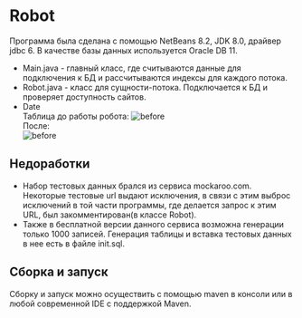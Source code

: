 # Robot
Программа была сделана с помощью NetBeans 8.2, JDK 8.0, драйвер jdbc 6. В качестве базы данных используется Oracle DB 11. <br>
* Main.java - главный класс, где считываются данные для подключения к БД и рассчитываются индексы для каждого потока. 
* Robot.java - класс для сущности-потока. Подключается к БД и проверяет доступность сайтов. 
* Date <br>
Таблица до работы робота:
![before](https://pp.userapi.com/c844416/v844416483/17dd1c/ZGjXUGajTso.jpg) <br>
После: <br>
![before](https://pp.userapi.com/c844416/v844416483/17dd14/C234Fdp4RfE.jpg) <br>
## Недоработки ##
* Набор тестовых данных брался из сервиса mockaroo.com. Некоторые тестовые url выдают исключения, в связи с этим выброс исключений в той части программы, где делается запрос к этим URL, был закомментирован(в классе Robot). 
* Также в бесплатной версии данного сервиса возможна генерации только 1000 записей. Генерация таблицы и вставка тестовых данных в нее есть в файле init.sql. 
## Сборка и запуск ##
Сборку и запуск можно осуществить с помощью maven в консоли или в любой современной IDE с поддержкой Maven.

